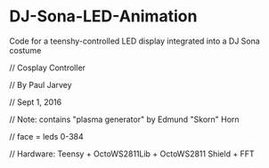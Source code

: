# DJ-Sona-LED-Animation
Code for a teenshy-controlled LED display integrated into a DJ Sona costume


// Cosplay Controller

// By Paul Jarvey

// Sept 1, 2016

// Note: contains "plasma generator" by Edmund "Skorn" Horn

// face = leds 0-384

// Hardware: Teensy + OctoWS2811Lib + OctoWS2811 Shield + FFT
